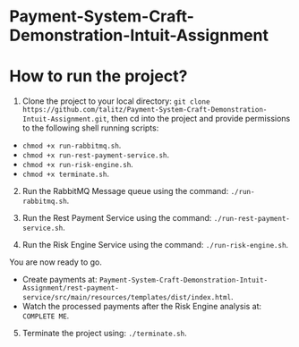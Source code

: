 # Payment-System-Craft-Demonstration-Intuit-Assignment

# How to run the project?

1) Clone the project to your local directory: ```git clone https://github.com/talitz/Payment-System-Craft-Demonstration-Intuit-Assignment.git```, then cd into the project and provide permissions to the following shell running scripts:
- ```chmod +x run-rabbitmq.sh```.
- ```chmod +x run-rest-payment-service.sh```.
- ```chmod +x run-risk-engine.sh```.
- ```chmod +x terminate.sh```.

2) Run the RabbitMQ Message queue using the command: ```./run-rabbitmq.sh```.

3) Run the Rest Payment Service using the command: ```./run-rest-payment-service.sh```.

4) Run the Risk Engine Service using the command: ```./run-risk-engine.sh```.

You are now ready to go. 
- Create payments at: ```Payment-System-Craft-Demonstration-Intuit-Assignment/rest-payment-service/src/main/resources/templates/dist/index.html```.
- Watch the processed payments after the Risk Engine analysis at: ```COMPLETE ME```.

5) Terminate the project using: ```./terminate.sh```.

